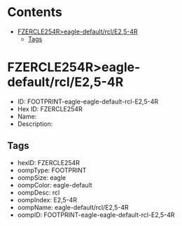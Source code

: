 



Contents
========

* [FZERCLE254R>eagle-default/rcl/E2,5-4R](#fzercle254reagle-defaultrcle25-4r)
	* [Tags](#tags)

# FZERCLE254R>eagle-default/rcl/E2,5-4R

- ID: FOOTPRINT-eagle-eagle-default-rcl-E2,5-4R
- Hex ID: FZERCLE254R
- Name: 
- Description: 

## Tags

- hexID: FZERCLE254R
- oompType: FOOTPRINT
- oompSize: eagle
- oompColor: eagle-default
- oompDesc: rcl
- oompIndex: E2,5-4R
- oompName: eagle-default/rcl/E2,5-4R
- oompID: FOOTPRINT-eagle-eagle-default-rcl-E2,5-4R
